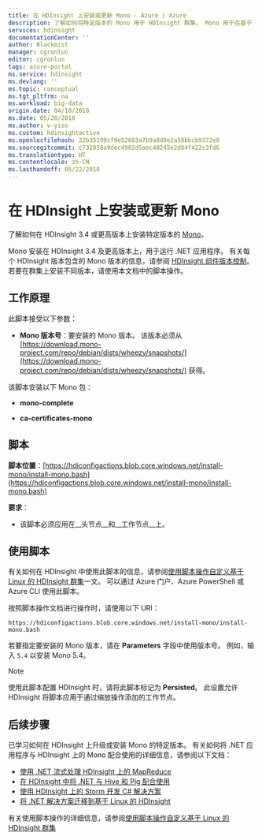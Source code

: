 ```yaml
---
title: 在 HDInsight 上安装或更新 Mono - Azure | Azure
description: 了解如何将特定版本的 Mono 用于 HDInsight 群集。 Mono 用于在基于 Linux 的 HDInsight 群集上运行 .NET 应用程序。
services: hdinsight
documentationCenter: ''
author: Blackmist
manager: cgronlun
editor: cgronlun
tags: azure-portal
ms.service: hdinsight
ms.devlang: ''
ms.topic: conceptual
ms.tgt_pltfrm: na
ms.workload: big-data
origin.date: 04/10/2018
ms.date: 05/28/2018
ms.author: v-yiso
ms.custom: hdinsightactive
ms.openlocfilehash: 22b35199cf9e92683a7b9a8d8e2a59bbcb9372e8
ms.sourcegitcommit: c732858a9dec4902d5aec48245e2d84f422c3fd6
ms.translationtype: HT
ms.contentlocale: zh-CN
ms.lasthandoff: 05/22/2018
---
```

# <a name="install-or-update-mono-on-hdinsight"></a>在 HDInsight 上安装或更新 Mono

了解如何在 HDInsight 3.4 或更高版本上安装特定版本的 [Mono](http://www.mono-project.com)。

Mono 安装在 HDInsight 3.4 及更高版本上，用于运行 .NET 应用程序。 有关每个 HDInsight 版本包含的 Mono 版本的信息，请参阅 [HDInsight 组件版本控制](hdinsight-component-versioning.md)。 若要在群集上安装不同版本，请使用本文档中的脚本操作。 

## <a name="how-it-works"></a>工作原理

此脚本接受以下参数：

* __Mono 版本号__：要安装的 Mono 版本。 该版本必须从 [https://download.mono-project.com/repo/debian/dists/wheezy/snapshots/](https://download.mono-project.com/repo/debian/dists/wheezy/snapshots/) 获得。

该脚本安装以下 Mono 包：

* __mono-complete__

* __ca-certificates-mono__

## <a name="the-script"></a>脚本

__脚本位置__：[https://hdiconfigactions.blob.core.windows.net/install-mono/install-mono.bash](https://hdiconfigactions.blob.core.windows.net/install-mono/install-mono.bash)

__要求__：

* 该脚本必须应用在__头节点__和__工作节点__上。

## <a name="to-use-the-script"></a>使用脚本

有关如何在 HDInsight 中使用此脚本的信息，请参阅[使用脚本操作自定义基于 Linux 的 HDInsight 群集](hdinsight-hadoop-customize-cluster-linux.md#apply-a-script-action-to-a-running-cluster)一文。 可以通过 Azure 门户、Azure PowerShell 或 Azure CLI 使用此脚本。

按照脚本操作文档进行操作时，请使用以下 URI：

    https://hdiconfigactions.blob.core.windows.net/install-mono/install-mono.bash

若要指定要安装的 Mono 版本，请在 __Parameters__ 字段中使用版本号。 例如，输入 `5.4` 以安装 Mono 5.4。

> [!NOTE]
> 使用此脚本配置 HDInsight 时，请将此脚本标记为 __Persisted__。 此设置允许 HDInsight 将脚本应用于通过缩放操作添加的工作节点。

## <a name="next-steps"></a>后续步骤

已学习如何在 HDInsight 上升级或安装 Mono 的特定版本。 有关如何将 .NET 应用程序与 HDInsight 上的 Mono 配合使用的详细信息，请参阅以下文档：

* [使用 .NET 流式处理 HDInsight 上的 MapReduce](hadoop/apache-hadoop-dotnet-csharp-mapreduce-streaming.md)
* [在 HDInsight 中将 .NET 与 Hive 和 Pig 配合使用](hadoop/apache-hadoop-hive-pig-udf-dotnet-csharp.md)
* [使用 HDInsight 上的 Storm 开发 C# 解决方案](storm/apache-storm-develop-csharp-visual-studio-topology.md)
* [将 .NET 解决方案迁移到基于 Linux 的 HDInsight](hdinsight-hadoop-migrate-dotnet-to-linux.md)

有关使用脚本操作的详细信息，请参阅[使用脚本操作自定义基于 Linux 的 HDInsight 群集](hdinsight-hadoop-customize-cluster-linux.md)
<!--Update_Description: update metadata-->